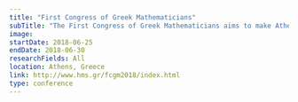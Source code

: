 ```yaml
---
title: "First Congress of Greek Mathematicians"
subTitle: "The First Congress of Greek Mathematicians aims to make Athens a city of reunion of all Greek Mathematicians living in Greece and abroad."
image:
startDate: 2018-06-25
endDate: 2018-06-30
researchFields: All
location: Athens, Greece
link: http://www.hms.gr/fcgm2018/index.html
type: conference
---
```


